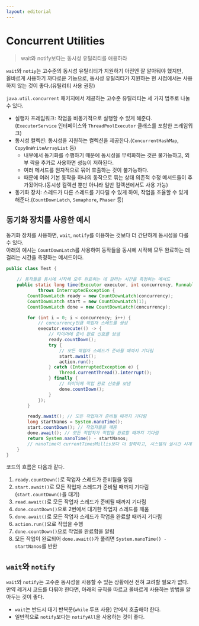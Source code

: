 ```yaml
---
layout: editorial
---
```


# Concurrent Utilities

> wait와 notify보다는 동시성 유틸리티를 애용하라

`wait`와 `notiy`는 고수준의 동시성 유틸리티가 지원하기 아전엔 잘 알아둬야 했지만,  
올바르게 사용하기 까다로운 기능으로, 동시성 유틸리티가 지원하는 현 시점에서는 사용하지 않는 것이 좋다.(유틸리티 사용 권장)

`java.util.concurrent` 패키지에서 제공하는 고수준 유틸리티는 세 가지 범주로 나눌 수 있다.

- 실행자 프레임워크: 작업을 비동기적으로 실행할 수 있게 해준다.(`ExecutorService` 인터페이스와 `ThreadPoolExecutor` 클래스를 포함한 프레임워크)
- 동시성 컬렉션: 동시성을 지원하는 컬렉션을 제공한다.(`ConcurrentHashMap`, `CopyOnWriteArrayList` 등)
    - 내부에서 동기화를 수행하기 때문에 동시성을 무력화하는 것은 불가능하고, 외부 락을 추가로 사용하면 성능이 저하된다.
    - 여러 메서드를 원자적으로 묶어 호출하는 것이 불가능하다.
    - 때문에 여러 기본 동작을 하나의 동작으로 묶는 상태 의존적 수정 메서드들이 추가됬어다.(동시성 컬렉션 뿐만 아니라 일반 컬렉션에서도 사용 가능)
- 동기화 장치: 스레드가 다른 스레드를 기다릴 수 있게 하여, 작업을 조율할 수 있게 해준다.(`CountDownLatch`, `Semaphore`, `Phaser` 등)

## 동기화 장치를 사용한 예시

동기화 장치를 사용하면, `wait`, `notify`를 이용하는 것보다 더 간단하게 동시성을 다룰 수 있다.  
아래의 예시는 `CountDownLatch`를 사용하여 동작들을 동시에 시작해 모두 완료하는 데 걸리는 시간을 측정하는 메서드이다.

```java
public class Test {

    // 동작들을 동시에 시작해 모두 완료하는 데 걸리는 시간을 측정하는 메서드
    public static long time(Executor executor, int concurrency, Runnable action)
            throws InterruptedException {
        CountDownLatch ready = new CountDownLatch(concurrency);
        CountDownLatch start = new CountDownLatch(1);
        CountDownLatch done = new CountDownLatch(concurrency);

        for (int i = 0; i < concurrency; i++) {
            // concurrency만큼 작업자 스레드를 생성
            executor.execute(() -> {
                // 타이머에 준비 완료 신호를 보냄
                ready.countDown();
                try {
                    // 모든 작업자 스레드가 준비될 때까지 기다림
                    start.await();
                    action.run();
                } catch (InterruptedException e) {
                    Thread.currentThread().interrupt();
                } finally {
                    // 타이머에 작업 완료 신호를 보냄
                    done.countDown();
                }
            });
        }

        ready.await(); // 모든 작업자가 준비될 때까지 기다림
        long startNanos = System.nanoTime();
        start.countDown(); // 작업자들을 깨움
        done.await(); // 모든 작업자가 작업을 완료할 때까지 기다림
        return System.nanoTime() - startNanos;
        // nanoTime이 currentTimesMillis보다 더 정확하고, 시스템의 실시간 시계 시간 보정에 영향을 받지 않음
    }
}
```

코드의 흐름은 다음과 같다.

1. `ready.countDown()`로 작업자 스레드가 준비됨을 알림
2. `start.await()`로 모든 작업자 스레드가 준비될 때까지 기다림(`start.countDown()`을 대기)
3. `read.await()`로 모든 작업자 스레드가 준비될 때까지 기다림
4. `done.countDown()`으로 2번에서 대기한 작업자 스레드를 깨움
5. `done.await()`로 모든 작업자 스레드가 작업을 완료할 때까지 기다림
6. `action.run()`으로 작업을 수행
7. `done.countDown()`으로 작업을 완료함을 알림
8. 모든 작업이 완료되어 `done.await()`가 풀리면 `System.nanoTime() - startNanos`를 반환

## `wait`와 `notify`

`wait`와 `notify`는 고수준 동시성을 사용할 수 있는 상황에선 전혀 고려할 필요가 없다.  
만약 레거시 코드를 다뤄야 한다면, 아래의 규칙을 따르고 올바르게 사용하는 방법을 알아두는 것이 좋다.

- `wait`는 반드시 대기 반복문(`while` 루프 사용) 안에서 호출해야 한다.
- 일반적으로 `notify`보다는 `notifyAll`을 사용하는 것이 좋다.
